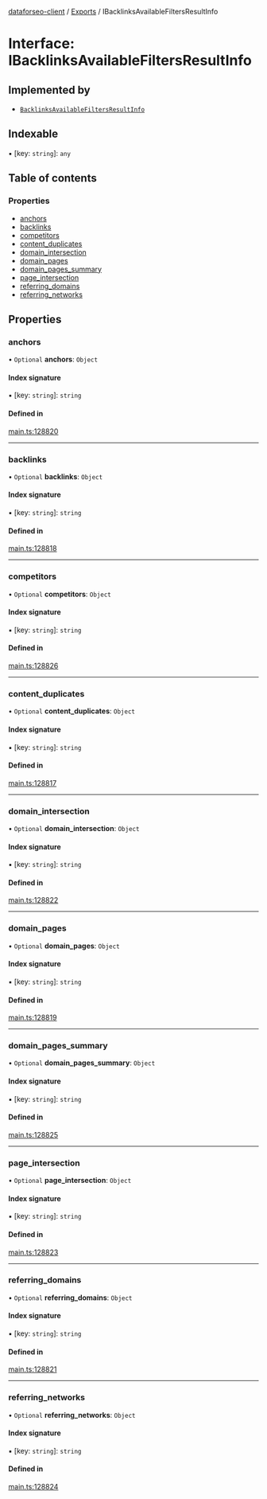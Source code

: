 [dataforseo-client](../README.md) / [Exports](../modules.md) / IBacklinksAvailableFiltersResultInfo

# Interface: IBacklinksAvailableFiltersResultInfo

## Implemented by

- [`BacklinksAvailableFiltersResultInfo`](../classes/BacklinksAvailableFiltersResultInfo.md)

## Indexable

▪ [key: `string`]: `any`

## Table of contents

### Properties

- [anchors](IBacklinksAvailableFiltersResultInfo.md#anchors)
- [backlinks](IBacklinksAvailableFiltersResultInfo.md#backlinks)
- [competitors](IBacklinksAvailableFiltersResultInfo.md#competitors)
- [content\_duplicates](IBacklinksAvailableFiltersResultInfo.md#content_duplicates)
- [domain\_intersection](IBacklinksAvailableFiltersResultInfo.md#domain_intersection)
- [domain\_pages](IBacklinksAvailableFiltersResultInfo.md#domain_pages)
- [domain\_pages\_summary](IBacklinksAvailableFiltersResultInfo.md#domain_pages_summary)
- [page\_intersection](IBacklinksAvailableFiltersResultInfo.md#page_intersection)
- [referring\_domains](IBacklinksAvailableFiltersResultInfo.md#referring_domains)
- [referring\_networks](IBacklinksAvailableFiltersResultInfo.md#referring_networks)

## Properties

### anchors

• `Optional` **anchors**: `Object`

#### Index signature

▪ [key: `string`]: `string`

#### Defined in

[main.ts:128820](https://github.com/dataforseo/TypeScriptClient/blob/7ca1aa4/main.ts#L128820)

___

### backlinks

• `Optional` **backlinks**: `Object`

#### Index signature

▪ [key: `string`]: `string`

#### Defined in

[main.ts:128818](https://github.com/dataforseo/TypeScriptClient/blob/7ca1aa4/main.ts#L128818)

___

### competitors

• `Optional` **competitors**: `Object`

#### Index signature

▪ [key: `string`]: `string`

#### Defined in

[main.ts:128826](https://github.com/dataforseo/TypeScriptClient/blob/7ca1aa4/main.ts#L128826)

___

### content\_duplicates

• `Optional` **content\_duplicates**: `Object`

#### Index signature

▪ [key: `string`]: `string`

#### Defined in

[main.ts:128817](https://github.com/dataforseo/TypeScriptClient/blob/7ca1aa4/main.ts#L128817)

___

### domain\_intersection

• `Optional` **domain\_intersection**: `Object`

#### Index signature

▪ [key: `string`]: `string`

#### Defined in

[main.ts:128822](https://github.com/dataforseo/TypeScriptClient/blob/7ca1aa4/main.ts#L128822)

___

### domain\_pages

• `Optional` **domain\_pages**: `Object`

#### Index signature

▪ [key: `string`]: `string`

#### Defined in

[main.ts:128819](https://github.com/dataforseo/TypeScriptClient/blob/7ca1aa4/main.ts#L128819)

___

### domain\_pages\_summary

• `Optional` **domain\_pages\_summary**: `Object`

#### Index signature

▪ [key: `string`]: `string`

#### Defined in

[main.ts:128825](https://github.com/dataforseo/TypeScriptClient/blob/7ca1aa4/main.ts#L128825)

___

### page\_intersection

• `Optional` **page\_intersection**: `Object`

#### Index signature

▪ [key: `string`]: `string`

#### Defined in

[main.ts:128823](https://github.com/dataforseo/TypeScriptClient/blob/7ca1aa4/main.ts#L128823)

___

### referring\_domains

• `Optional` **referring\_domains**: `Object`

#### Index signature

▪ [key: `string`]: `string`

#### Defined in

[main.ts:128821](https://github.com/dataforseo/TypeScriptClient/blob/7ca1aa4/main.ts#L128821)

___

### referring\_networks

• `Optional` **referring\_networks**: `Object`

#### Index signature

▪ [key: `string`]: `string`

#### Defined in

[main.ts:128824](https://github.com/dataforseo/TypeScriptClient/blob/7ca1aa4/main.ts#L128824)
